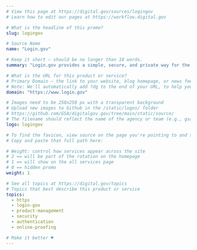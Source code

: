```yaml
---
# View this page at https://digital.gov/sources/logingov
# Learn how to edit our pages at https://workflow.digital.gov

# What is the headline of this promo?
slug: logingov

# Source Name
name: "Login.gov"

# Keep it short — should be no longer than 10 words.
summary: "Login.gov provides a simple, secure, and private way for the public to access government websites."

# What is the URL for this product or service?
# Primary Domain — the link to your website, blog homepage, or news feed. (e.g., https://18f.gsa.gov/)
# Note: We'll automatically add ?dg to the end of your URL, to help you track links back to your site.
domain: "https://www.login.gov"

# Images need to be 250x250 px with a transparent background
# Upload new images to Github in the /static/logos/ folder
# https://github.com/GSA/digitalgov.gov/tree/main/static/source/
# The filename should reflect the name of the agency or team (e.g., gsa-logo.png or 18f-logo.png)
logo: logingov

# To find the favicon, view source on the page you're pointing to and search for "favicon" or "icon". The path to the icon should be near the top.
# Copy and paste that full path here: 

# Weight: control how services appear across the site
# 2 == will be part of the rotation on the homepage
# 1 == will show on the all services page
# 0 == hidden promo
weight: 1

# See all topics at https://digital.gov/topics
# Topics that best describe this product or service
topics:
  - https
  - login-gov
  - product-management
  - security
  - authentication
  - online-proofing

# Make it better ♥
---
```

